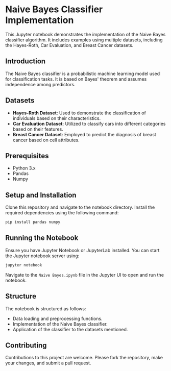 
# Naive Bayes Classifier Implementation

This Jupyter notebook demonstrates the implementation of the Naive Bayes classifier algorithm. It includes examples using multiple datasets, including the Hayes-Roth, Car Evaluation, and Breast Cancer datasets.

## Introduction

The Naive Bayes classifier is a probabilistic machine learning model used for classification tasks. It is based on Bayes' theorem and assumes independence among predictors.

## Datasets

- **Hayes-Roth Dataset**: Used to demonstrate the classification of individuals based on their characteristics.
- **Car Evaluation Dataset**: Utilized to classify cars into different categories based on their features.
- **Breast Cancer Dataset**: Employed to predict the diagnosis of breast cancer based on cell attributes.

## Prerequisites

- Python 3.x
- Pandas
- Numpy

## Setup and Installation

Clone this repository and navigate to the notebook directory. Install the required dependencies using the following command:

```bash
pip install pandas numpy
```

## Running the Notebook

Ensure you have Jupyter Notebook or JupyterLab installed. You can start the Jupyter notebook server using:

```bash
jupyter notebook
```

Navigate to the `Naive Bayes.ipynb` file in the Jupyter UI to open and run the notebook.

## Structure

The notebook is structured as follows:

- Data loading and preprocessing functions.
- Implementation of the Naive Bayes classifier.
- Application of the classifier to the datasets mentioned.

## Contributing

Contributions to this project are welcome. Please fork the repository, make your changes, and submit a pull request.
